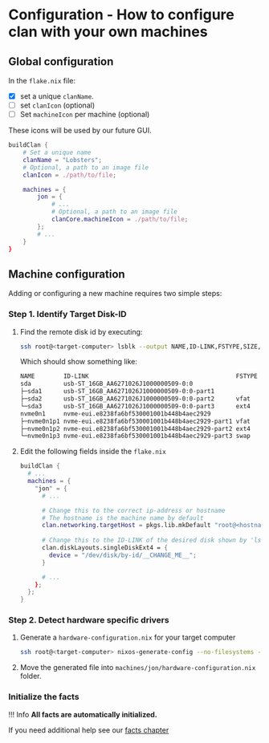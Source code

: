 # Configuration - How to configure clan with your own machines

## Global configuration

In the `flake.nix` file:

- [x] set a unique `clanName`.
- [ ] set `clanIcon` (optional)
- [ ] Set `machineIcon` per machine (optional)

These icons will be used by our future GUI.

```nix title="clan-core.lib.buildClan"
buildClan {
    # Set a unique name 
    clanName = "Lobsters";
    # Optional, a path to an image file
    clanIcon = ./path/to/file; 

    machines = {
        jon = {
            # ...
            # Optional, a path to an image file
            clanCore.machineIcon = ./path/to/file; 
        };
        # ...
    }
}
```

## Machine configuration

Adding or configuring a new machine requires two simple steps:

### Step 1. Identify Target Disk-ID

1. Find the remote disk id by executing:

    ```bash title="setup computer"
    ssh root@<target-computer> lsblk --output NAME,ID-LINK,FSTYPE,SIZE,MOUNTPOINT
    ```

    Which should show something like:

    ```bash
    NAME        ID-LINK                                         FSTYPE   SIZE MOUNTPOINT
    sda         usb-ST_16GB_AA6271026J1000000509-0:0                    14.9G 
    ├─sda1      usb-ST_16GB_AA6271026J1000000509-0:0-part1                 1M 
    ├─sda2      usb-ST_16GB_AA6271026J1000000509-0:0-part2      vfat     100M /boot
    └─sda3      usb-ST_16GB_AA6271026J1000000509-0:0-part3      ext4     2.9G /
    nvme0n1     nvme-eui.e8238fa6bf530001001b448b4aec2929              476.9G 
    ├─nvme0n1p1 nvme-eui.e8238fa6bf530001001b448b4aec2929-part1 vfat     512M 
    ├─nvme0n1p2 nvme-eui.e8238fa6bf530001001b448b4aec2929-part2 ext4   459.6G 
    └─nvme0n1p3 nvme-eui.e8238fa6bf530001001b448b4aec2929-part3 swap    16.8G
    ```

2. Edit the following fields inside the `flake.nix`

    ```nix title="clan-core.lib.buildClan"
    buildClan {
      # ...
      machines = {
        "jon" = {
          # ...

          # Change this to the correct ip-address or hostname
          # The hostname is the machine name by default
          clan.networking.targetHost = pkgs.lib.mkDefault "root@<hostname>"
          
          # Change this to the ID-LINK of the desired disk shown by 'lsblk'
          clan.diskLayouts.singleDiskExt4 = {
            device = "/dev/disk/by-id/__CHANGE_ME__";
          }

          # ...
        };
      };     
    }
    ```

### Step 2. Detect hardware specific drivers

1. Generate a `hardware-configuration.nix` for your target computer

    ```bash
    ssh root@<target-computer> nixos-generate-config --no-filesystems --show-hardware-config > hardware-configuration.nix
    ```

2. Move the generated file into `machines/jon/hardware-configuration.nix` folder.

### Initialize the facts

!!! Info
    **All facts are automatically initialized.**

If you need additional help see our [facts chapter](./secrets.md)
